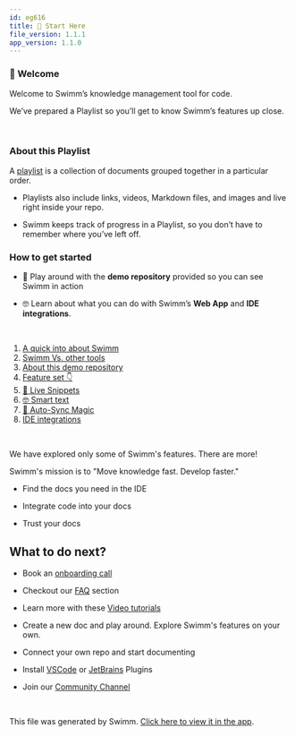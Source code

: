 ```yaml
---
id: eg616
title: 🏁 Start Here
file_version: 1.1.1
app_version: 1.1.0
---
```


<!-- Intro - Do not remove this comment -->
### 👋 Welcome

Welcome to Swimm’s knowledge management tool for code.

We’ve prepared a Playlist so you’ll get to know Swimm’s features up close.

<br/>

### About this Playlist

A [playlist](https://docs.swimm.io/Features/Swimm-Playlists/) is a collection of documents grouped together in a particular order.

*   Playlists also include links, videos, Markdown files, and images and live right inside your repo.
    
*   Swimm keeps track of progress in a Playlist, so you don’t have to remember where you’ve left off.
    

### How to get started

*   💪 Play around with the **demo repository** provided so you can see Swimm in action
    
*   🤓 Learn about what you can do with Swimm’s **Web App** and **IDE integrations**.

<br/>

<!-- Steps - Do not remove this comment -->
1. [A quick into about Swimm](a-quick-into-about-swimm.vacve.sw.md)
2. [Swimm Vs. other tools](swimm-vs-other-tools.uqpad.sw.md)
3. [About this demo repository](about-this-demo-repository.y9z4z.sw.md)
4. [Feature set 👇](feature-set.p03qq.sw.md)
5. [👀 Live Snippets](live-snippets.mio0y.sw.md)
6. [🤓 Smart text](smart-text.fpz6g.sw.md)
7. [🦄 Auto-Sync Magic ](auto-sync-magic.jyomo.sw.md)
8. [IDE integrations](ide-integrations.o5dcr.sw.md)


<br/>

<!-- Summary - Do not remove this comment -->
We have explored only some of Swimm's features. There are more!

Swimm's mission is to "Move knowledge fast. Develop faster."

*   Find the docs you need in the IDE
    
*   Integrate code into your docs
    
*   Trust your docs
    

## What to do next?

*   Book an [onboarding call](https://calendly.com/ricardo-swimm/30-minute-demo)
    
*   Checkout our [FAQ](https://docs.swimm.io/faq) section
    
*   Learn more with these [Video tutorials](https://www.youtube.com/watch?v=TUY4trvsS2A&list=PLDpuBF0HpSxhfRlprAuxk2RLd10px4Sk-&ab_channel=Swimm)
    
*   Create a new doc and play around. Explore Swimm's features on your own.
    
*   Connect your own repo and start documenting
    
*   Install [VSCode](https://marketplace.visualstudio.com/items?itemName=Swimm.swimm) or [JetBrains](https://plugins.jetbrains.com/plugin/20716-swimm) Plugins
    
*   Join our [Community Channel](https://swimmcommunity.slack.com/ssb/redirect)

<br/>

This file was generated by Swimm. [Click here to view it in the app](https://swimm-web-app.web.app/repos/Z2l0aHViJTNBJTNBdG9kbyUzQSUzQVlvc3NpU2FhZGk=/playlists/eg616).

